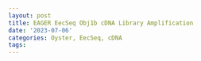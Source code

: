 ```yaml
---
layout: post
title: EAGER EecSeq Obj1b cDNA Library Amplification
date: '2023-07-06'
categories: Oyster, EecSeq, cDNA
tags: 
---
```

